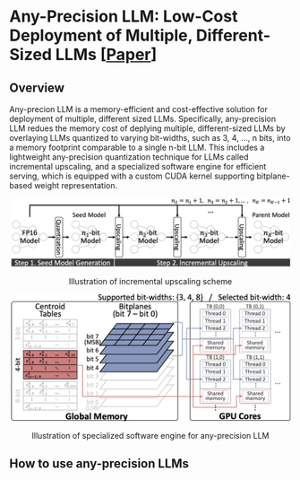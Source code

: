 # Any-Precision LLM: Low-Cost Deployment of Multiple, Different-Sized LLMs [[Paper](http://www.arxiv.org/pdf/2402.10517)]


## Overview

Any-precion LLM is a memory-efficient and cost-effective solution for deployment of multiple, different sized LLMs. Specifically, any-precision LLM redues the memory cost of deplying multiple, different-sized LLMs by overlaying LLMs quantized to varying bit-widths, such as 3, 4, ..., n bits, into a memory footprint comparable to a single n-bit LLM. This includes a lightweight any-precision quantization technique for LLMs called incremental upscaling, and a specialized software engine for efficient serving, which is equipped with a custom CUDA kernel supporting bitplane-based weight representation.
<div align=center>	
<p align="center">
<img width="500" src="./figures/incremental_upscaling.png">
  
Illustration of incremental upscaling scheme
</p>

<p align="center">
<img width="500" src="./figures/software_engine.png">
</p>

Illustration of specialized software engine for any-precision LLM
</div>

## How to use any-precision LLMs


